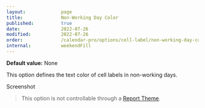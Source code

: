 ```yaml
---
layout:             page
title:              Non-Working Day Color
published:          true
date:               2022-07-26
modified:           2022-07-26
order:              /calendar-pro/options/cell-label/non-working-day-color
internal:           weekendFill
---
```

**Default value:** None

This option defines the text color of cell labels in non-working days.

<todo>Screenshot</todo>

> This option is not controllable through a [Report Theme](../../features/themes.md).